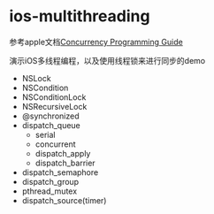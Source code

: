 # ios-multithreading

参考apple文档[Concurrency Programming Guide](https://developer.apple.com/library/archive/documentation/General/Conceptual/ConcurrencyProgrammingGuide/Introduction/Introduction.html#//apple_ref/doc/uid/TP40008091-CH1-SW1)

演示iOS多线程编程，以及使用线程锁来进行同步的demo

- NSLock
- NSCondition
- NSConditionLock
- NSRecursiveLock
- @synchronized
- dispatch_queue
	- serial
	- concurrent
	- dispatch_apply
	- dispatch_barrier
- dispatch_semaphore
- dispatch_group
- pthread_mutex
- dispatch_source(timer)


